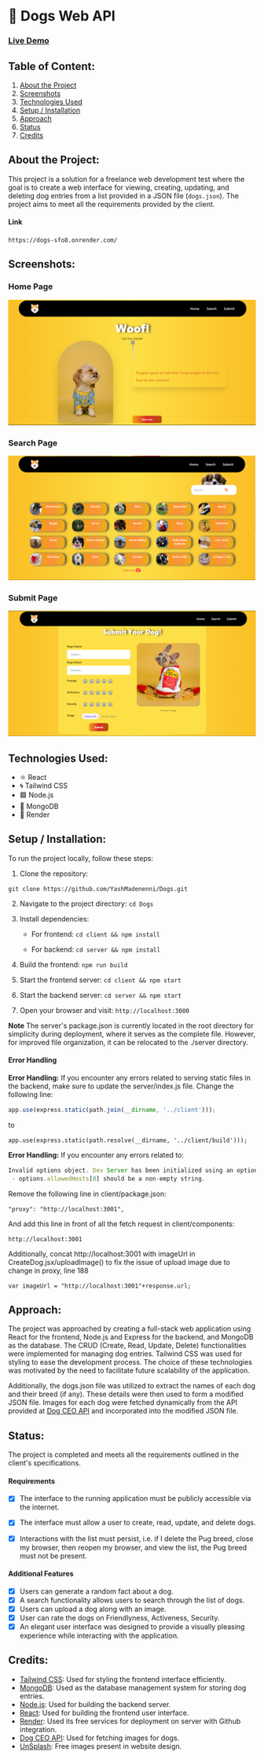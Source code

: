 # 🐶 Dogs Web API

### [Live Demo](https://dogs-sfo8.onrender.com/)

## Table of Content:
1. [About the Project](#about-the-project)
2. [Screenshots](#screenshots)
3. [Technologies Used](#technologies-used)
4. [Setup / Installation](#setup--installation)
5. [Approach](#approach)
6. [Status](#status)
7. [Credits](#credits)

## About the Project:
This project is a solution for a freelance web development test where the goal is to create a web interface for viewing, creating, updating, and deleting dog entries from a list provided in a JSON file (`dogs.json`). The project aims to meet all the requirements provided by the client.

#### Link
`https://dogs-sfo8.onrender.com/`

## Screenshots:

### Home Page
![homepage](https://github.com/YashMadenenni/Dogs/blob/main/home-page.png)

### Search Page
![searchpage](https://github.com/YashMadenenni/Dogs/blob/main/search-page.png)

### Submit Page
![submitpage](https://github.com/YashMadenenni/Dogs/blob/main/submit-page.png)


## Technologies Used:
- ⚛️ React
- 🌀 Tailwind CSS
- 🟩 Node.js
- 🍃 MongoDB
- 🚀 Render

## Setup / Installation:
To run the project locally, follow these steps:
1. Clone the repository: 
```
git clone https://github.com/YashMadenenni/Dogs.git
```
2. Navigate to the project directory: ```cd Dogs```
3. Install dependencies:

   - For frontend: `cd client && npm install`
     
   - For backend: `cd server && npm install`
     
4. Build the frontend: `npm run build`
5. Start the frontend server: `cd client && npm start`
6. Start the backend server: `cd server && npm start`
7. Open your browser and visit: `http://localhost:3000`

**Note**
The server's package.json is currently located in the root directory for simplicity during deployment, where it serves as the complete file. However, for improved file organization, it can be relocated to the ./server directory.

#### Error Handling
**Error Handling:** If you encounter any errors related to serving static files in the backend, make sure to update the server/index.js file. Change the following line:
```javascript
app.use(express.static(path.join(__dirname, '../client')));
```
to
```
app.use(express.static(path.resolve(__dirname, '../client/build')));
```

**Error Handling:**  If you encounter any errors related to:
```javascript
Invalid options object. Dev Server has been initialized using an options object that does not match the API schema.
 - options.allowedHosts[0] should be a non-empty string.
```

Remove the following line in client/package.json:
```
"proxy": "http://localhost:3001",
```
And add this line in front of all the fetch request in client/components:
```
http://localhost:3001
```
Additionally, concat http://localhost:3001 with imageUrl in CreateDog.jsx/uploadImage() to fix the issue of upload image due to change in proxy, line 188
```
var imageUrl = "http://localhost:3001"+response.url;
```

## Approach:
The project was approached by creating a full-stack web application using React for the frontend, Node.js and Express for the backend, and MongoDB as the database. The CRUD (Create, Read, Update, Delete) functionalities were implemented for managing dog entries. Tailwind CSS was used for styling to ease the development process. The choice of these technologies was motivated by the need to facilitate future scalability of the application.

Additionally, the dogs.json file was utilized to extract the names of each dog and their breed (if any). These details were then used to form a modified JSON file. Images for each dog were fetched dynamically from the API provided at [Dog CEO API](https://github.com/ElliottLandsborough/dog-ceo-api) and incorporated into the modified JSON file.

## Status:
The project is completed and meets all the requirements outlined in the client's specifications. 

#### Requirements
- [x]  The interface to the running application must be publicly accessible via the internet.
- [x]  The interface must allow a user to create, read, update, and delete dogs.
- [x]  Interactions with the list must persist, i.e. if I delete the Pug breed, close my browser, then reopen my browser, and view the list, the Pug breed must not be present.


#### Additional Features
- [x] Users can generate a random fact about a dog.
- [x] A search functionality allows users to search through the list of dogs.
- [x] Users can upload a dog along with an image.
- [x] User can rate the dogs on Friendlyness, Activeness, Security.
- [x] An elegant user interface was designed to provide a visually pleasing experience while interacting with the application.

## Credits:
- [Tailwind CSS](https://tailwindcss.com/): Used for styling the frontend interface efficiently.
- [MongoDB](https://www.mongodb.com/): Used as the database management system for storing dog entries.
- [Node.js](https://nodejs.org/): Used for building the backend server.
- [React](https://reactjs.org/): Used for building the frontend user interface.
- [Render](https://render.com/): Used its free services for deployment on server with Github integration.
- [Dog CEO API](https://github.com/ElliottLandsborough/dog-ceo-api): Used for fetching images for dogs.
- [UnSplash](https://unsplash.com/): Free images present in website design.
